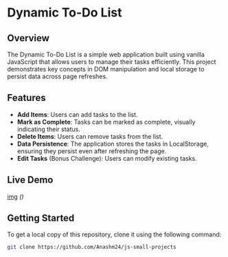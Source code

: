 # Dynamic To-Do List

## Overview

The Dynamic To-Do List is a simple web application built using vanilla JavaScript that allows users to manage their tasks efficiently. This project demonstrates key concepts in DOM manipulation and local storage to persist data across page refreshes.

## Features

- **Add Items**: Users can add tasks to the list.
- **Mark as Complete**: Tasks can be marked as complete, visually indicating their status.
- **Delete Items**: Users can remove tasks from the list.
- **Data Persistence**: The application stores the tasks in LocalStorage, ensuring they persist even after refreshing the page.
- **Edit Tasks** (Bonus Challenge): Users can modify existing tasks.

## Live Demo

[img](#) *()*

## Getting Started

To get a local copy of this repository, clone it using the following command:

```bash
git clone https://github.com/Anashm24/js-small-projects
